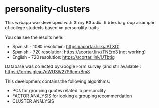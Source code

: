 # personality-clusters
This webapp was developed with Shiny RStudio. It tries to group a sample of college students based on personality traits.

You can see the results here:
* Spanish - 1080 resolution: https://acortar.link/JATXOf
* Spanish - 720 resolution: https://acortar.link/TNErx3 (not working)
* English - 720 resolution: https://acortar.link/UTbtig

Database was collected by Google Form survey (and still available): https://forms.gle/o7dWU3W27P6cmxBm8

This development contains the following algorithms:

* PCA for grouping quotes related to personality
* FACTOR ANALYSIS for looking a grouping recommendation
* CLUSTER ANALYSIS

